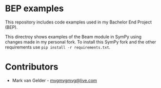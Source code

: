 # BEP examples
This repository includes code examples used in my Bachelor End Project (BEP).

This directroy shows examples of the Beam module in SymPy using changes made in my personal fork. To install this SymPy fork and the other requirements use `pip install -r requirements.txt`.

# Contributors
- Mark van Gelder - mvgmvgmvg@live.com
